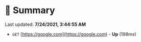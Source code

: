 # 📖 Summary
Last updated: **7/24/2021, 3:44:55 AM**

- `GET` [https://google.com](https://google.com) - **Up** (198ms)
